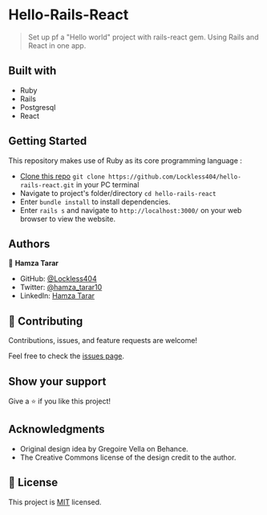 # Hello-Rails-React

>  Set up pf a "Hello world" project with rails-react gem. Using Rails and React in one app.

## Built with
  - Ruby
  - Rails
  - Postgresql
  - React

## Getting Started

This repository makes use of Ruby as its core programming language :

- [Clone this repo](https://github.com/Lockless404/hello-rails-react)
 `git clone https://github.com/Lockless404/hello-rails-react.git` in your PC terminal
- Navigate to project's folder/directory
  `cd hello-rails-react`
- Enter `bundle install` to install dependencies.
- Enter `rails s` and navigate to `http://localhost:3000/` on your web browser to view the website.

## Authors

👤 **Hamza Tarar**

- GitHub: [@Lockless404](https://github.com/Lockless404)
- Twitter: [@hamza_tarar10](https://twitter.com/hamza_tarar10)
- LinkedIn: [Hamza Tarar](https://www.linkedin.com/in/hamzaalitarar/)

## 🤝 Contributing

Contributions, issues, and feature requests are welcome!

Feel free to check the [issues page](../../issues/).

## Show your support

Give a ⭐️ if you like this project!

## Acknowledgments

- Original design idea by Gregoire Vella on Behance.
- The Creative Commons license of the design credit to the author.

## 📝 License

This project is [MIT](./MIT.md) licensed.
